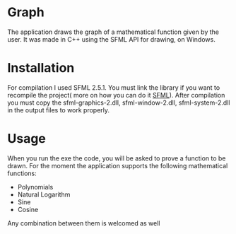 # Graph

The application draws the graph of a mathematical function given by the user. It was made in C++ using the SFML API for drawing, on Windows.

# Installation

For compilation I used SFML 2.5.1. You must link the library if you want to recompile the project( more on how you can do it [SFML](https://www.sfml-dev.org/index.php)).
After compilation you must copy the sfml-graphics-2.dll, sfml-window-2.dll, sfml-system-2.dll in the output files to work properly.

# Usage

When you run the exe the code, you will be asked to prove a function to be drawn. For the moment the application supports the following mathematical functions:

* Polynomials
* Natural Logarithm
* Sine
* Cosine

Any combination between them is welcomed as well

